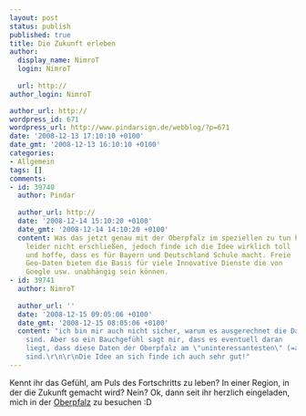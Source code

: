 ```yaml
---
layout: post
status: publish
published: true
title: Die Zukunft erleben
author:
  display_name: NimroT
  login: NimroT
  
  url: http://
author_login: NimroT

author_url: http://
wordpress_id: 671
wordpress_url: http://www.pindarsign.de/webblog/?p=671
date: '2008-12-13 17:10:10 +0100'
date_gmt: '2008-12-13 16:10:10 +0100'
categories:
- Allgemein
tags: []
comments:
- id: 39740
  author: Pindar
  
  author_url: http://
  date: '2008-12-14 15:10:20 +0100'
  date_gmt: '2008-12-14 14:10:20 +0100'
  content: Was das jetzt genau mit der Oberpfalz im speziellen zu tun hat, kann ich
    leider nicht erschließen, jedoch finde ich die Idee wirklich toll
    und hoffe, dass es für Bayern und Deutschland Schule macht. Freie
    Geo-Daten bieten die Basis für viele Innovative Dienste die von
    Google usw. unabhängig sein können.
- id: 39741
  author: NimroT
  
  author_url: ''
  date: '2008-12-15 09:05:06 +0100'
  date_gmt: '2008-12-15 08:05:06 +0100'
  content: "ich bin mir auch nicht sicher, warum es ausgerechnet die Daten der Oberpfalz
    sind. Aber so ein Bauchgefühl sagt mir, dass es eventuell daran
    liegt, dass diese Daten der Oberpfalz am \"uninteressantesten\" (=am billigsten)
    sind.\r\n\r\nDie Idee an sich finde ich auch sehr gut!"
---
```

<p>Kennt ihr das Gefühl, am Puls des Fortschritts zu leben? In einer Region, in der die Zukunft gemacht wird? Nein? Ok, dann seit ihr herzlich eingeladen, mich in der <a href="http://www.heise.de/newsticker/Bayern-versorgt-OpenStreetMap-mit-Luftbildern--/meldung/120382">Oberpfalz</a> zu besuchen :D</p>
